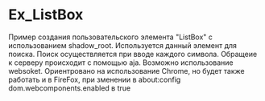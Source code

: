 # Ex_ListBox

Пример создания пользовательского элемента "ListBox" с использованием shadow_root.
Используется данный элемент для поиска.
Поиск осуществляется при вводе каждого символа.
Обращеие к серверу происходит с помощью aja.
Возможно использование websoket.
Ориентровано на использование Chrome, но будет также работать и в FireFox,
при зменении в about:config dom.webcomponents.enabled в true